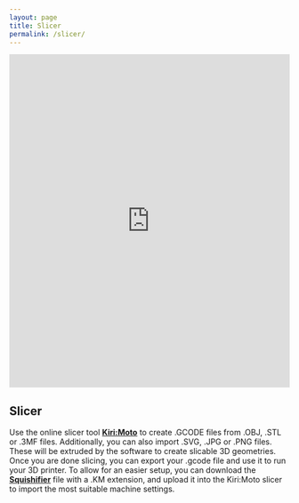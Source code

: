 ```yaml
---
layout: page
title: Slicer
permalink: /slicer/
---
```


<iframe src="https://grid.space/kiri/" width="100%" height="600" style="border:none;">
</iframe>

## Slicer

Use the online slicer tool <strong><a href="https://docs.grid.space/projects/kiri-moto" target="_blank">Kiri:Moto</a></strong> to create .GCODE files from .OBJ, .STL or .3MF files. Additionally, you can also import .SVG, .JPG or .PNG files. These will be extruded by the software to create slicable 3D geometries. Once you are done slicing, you can export your .gcode file and use it to run your 3D printer. To allow for an easier setup, you can download the <strong><a href="/objects/squishifier.km" download="squishifier.km">Squishifier</a></strong> file with a .KM extension, and upload it into the Kiri:Moto slicer to import the most suitable machine settings.
